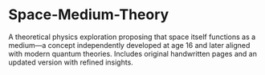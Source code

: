 # Space-Medium-Theory
A theoretical physics exploration proposing that space itself functions as a medium—a concept independently developed at age 16 and later aligned with modern quantum theories. Includes original handwritten pages and an updated version with refined insights.
